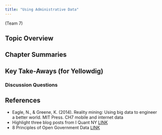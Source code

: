 ```yaml
---
title: "Using Administrative Data"
---
```


(Team 7)


## Topic Overview


## Chapter Summaries


## Key Take-Aways (for Yellowdig)

### Discussion Questions



## References

* Eagle, N., & Greene, K. (2014). Reality mining: Using big data to engineer a better world. MIT Press. CH7 mobile and internet data
* Highlight three blog posts from I Quant NY [ LINK ](http://iquantny.tumblr.com/)
* 8 Principles of Open Government Data [ LINK ](https://opengovdata.org/)  


